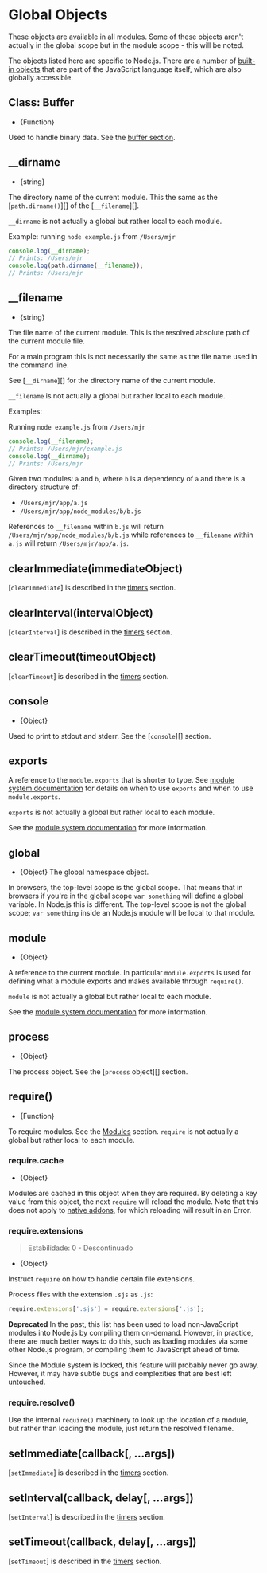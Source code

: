 # Global Objects

<!--introduced_in=v0.10.0-->

<!-- type=misc -->

These objects are available in all modules. Some of these objects aren't actually in the global scope but in the module scope - this will be noted.

The objects listed here are specific to Node.js. There are a number of [built-in objects](https://developer.mozilla.org/en-US/docs/Web/JavaScript/Reference/Global_Objects) that are part of the JavaScript language itself, which are also globally accessible.

## Class: Buffer

<!-- YAML
added: v0.1.103
-->

<!-- type=global -->

* {Function}

Used to handle binary data. See the [buffer section](buffer.html).

## \_\_dirname

<!-- YAML
added: v0.1.27
-->

<!-- type=var -->

* {string}

The directory name of the current module. This the same as the [`path.dirname()`][] of the [`__filename`][].

`__dirname` is not actually a global but rather local to each module.

Example: running `node example.js` from `/Users/mjr`

```js
console.log(__dirname);
// Prints: /Users/mjr
console.log(path.dirname(__filename));
// Prints: /Users/mjr
```

## \_\_filename

<!-- YAML
added: v0.0.1
-->

<!-- type=var -->

* {string}

The file name of the current module. This is the resolved absolute path of the current module file.

For a main program this is not necessarily the same as the file name used in the command line.

See [`__dirname`][] for the directory name of the current module.

`__filename` is not actually a global but rather local to each module.

Examples:

Running `node example.js` from `/Users/mjr`

```js
console.log(__filename);
// Prints: /Users/mjr/example.js
console.log(__dirname);
// Prints: /Users/mjr
```

Given two modules: `a` and `b`, where `b` is a dependency of `a` and there is a directory structure of:

* `/Users/mjr/app/a.js`
* `/Users/mjr/app/node_modules/b/b.js`

References to `__filename` within `b.js` will return `/Users/mjr/app/node_modules/b/b.js` while references to `__filename` within `a.js` will return `/Users/mjr/app/a.js`.

## clearImmediate(immediateObject)

<!-- YAML
added: v0.9.1
-->

<!--type=global-->

[`clearImmediate`] is described in the [timers](timers.html) section.

## clearInterval(intervalObject)

<!-- YAML
added: v0.0.1
-->

<!--type=global-->

[`clearInterval`] is described in the [timers](timers.html) section.

## clearTimeout(timeoutObject)

<!-- YAML
added: v0.0.1
-->

<!--type=global-->

[`clearTimeout`] is described in the [timers](timers.html) section.

## console

<!-- YAML
added: v0.1.100
-->

<!-- type=global -->

* {Object}

Used to print to stdout and stderr. See the [`console`][] section.

## exports

<!-- YAML
added: v0.1.12
-->

<!-- type=var -->

A reference to the `module.exports` that is shorter to type. See [module system documentation](modules.html) for details on when to use `exports` and when to use `module.exports`.

`exports` is not actually a global but rather local to each module.

See the [module system documentation](modules.html) for more information.

## global

<!-- YAML
added: v0.1.27
-->

<!-- type=global -->

* {Object} The global namespace object.

In browsers, the top-level scope is the global scope. That means that in browsers if you're in the global scope `var something` will define a global variable. In Node.js this is different. The top-level scope is not the global scope; `var something` inside an Node.js module will be local to that module.

## module

<!-- YAML
added: v0.1.16
-->

<!-- type=var -->

* {Object}

A reference to the current module. In particular `module.exports` is used for defining what a module exports and makes available through `require()`.

`module` is not actually a global but rather local to each module.

See the [module system documentation](modules.html) for more information.

## process

<!-- YAML
added: v0.1.7
-->

<!-- type=global -->

* {Object}

The process object. See the [`process` object][] section.

## require()

<!-- YAML
added: v0.1.13
-->

<!-- type=var -->

* {Function}

To require modules. See the [Modules](modules.html#modules_modules) section. `require` is not actually a global but rather local to each module.

### require.cache

<!-- YAML
added: v0.3.0
-->

* {Object}

Modules are cached in this object when they are required. By deleting a key value from this object, the next `require` will reload the module. Note that this does not apply to [native addons](addons.html), for which reloading will result in an Error.

### require.extensions

<!-- YAML
added: v0.3.0
deprecated: v0.10.6
-->

> Estabilidade: 0 - Descontinuado

* {Object}

Instruct `require` on how to handle certain file extensions.

Process files with the extension `.sjs` as `.js`:

```js
require.extensions['.sjs'] = require.extensions['.js'];
```

**Deprecated** In the past, this list has been used to load non-JavaScript modules into Node.js by compiling them on-demand. However, in practice, there are much better ways to do this, such as loading modules via some other Node.js program, or compiling them to JavaScript ahead of time.

Since the Module system is locked, this feature will probably never go away. However, it may have subtle bugs and complexities that are best left untouched.

### require.resolve()

<!-- YAML
added: v0.3.0
-->

Use the internal `require()` machinery to look up the location of a module, but rather than loading the module, just return the resolved filename.

## setImmediate(callback[, ...args])

<!-- YAML
added: v0.9.1
-->

<!-- type=global -->

[`setImmediate`] is described in the [timers](timers.html) section.

## setInterval(callback, delay[, ...args])

<!-- YAML
added: v0.0.1
-->

<!-- type=global -->

[`setInterval`] is described in the [timers](timers.html) section.

## setTimeout(callback, delay[, ...args])

<!-- YAML
added: v0.0.1
-->

<!-- type=global -->

[`setTimeout`] is described in the [timers](timers.html) section.